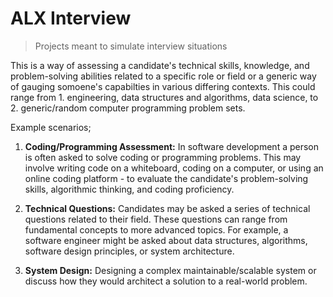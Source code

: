 # ALX Interview

> Projects meant to simulate interview situations

This is a way of assessing a candidate's technical skills, knowledge, and problem-solving abilities related to a specific role or field or a generic way of gauging somoene's capabilties in various differing contexts. This could range from 1. engineering, data structures and algorithms, data science, to 2. generic/random computer programming problem sets.

Example scenarios;

1. **Coding/Programming Assessment:** In software development a person is often asked to solve coding or programming problems. This may involve writing code on a whiteboard, coding on a computer, or using an online coding platform - to evaluate the candidate's problem-solving skills, algorithmic thinking, and coding proficiency.

2. **Technical Questions:** Candidates may be asked a series of technical questions related to their field. These questions can range from fundamental concepts to more advanced topics. For example, a software engineer might be asked about data structures, algorithms, software design principles, or system architecture.

3. **System Design:** Designing a complex maintainable/scalable system or discuss how they would architect a solution to a real-world problem.
